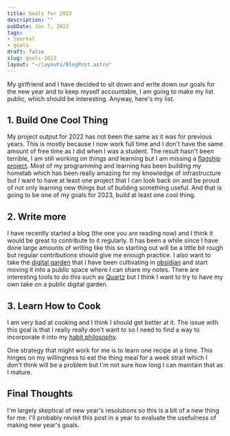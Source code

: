 ```yaml
---
title: Goals for 2023
description: ""
pubDate: Jan 7, 2023
tags:
- journal
- goals
draft: false
slug: goals-2023
layout: "~/layouts/BlogPost.astro"
---
```


My girlfriend and I have decided to sit down and write down our goals for the
new year and to keep myself accountable, I am going to make my list public,
which should be interesting. Anyway, here's my list.

## 1. Build One Cool Thing

My project output for 2022 has not been the same as it was for previous years.
This is mostly because I now work full time and I don't have the same amount of
free time as I did when I was a student. The result hasn't been terrible, I am
still working on things and learning but I am missing a [flagship project](./flagship-projects).
Most of my programming and learning has been building my homelab which has been
really amazing for my knowledge of infrastructure but I want to have at least
one project that I can look back on and be proud of not only learning new things
but of building something useful.  And that is going to be one of my goals for
2023, build at least one cool thing.

## 2. Write more

I have recently started a blog (the one you are reading now) and I think it
would be great to contribute to it regularly. It has been a while since I have
done large amounts of writing like this so starting out will be a little bit
rough but regular contributions should give me enough practice. I also want to
take the [digital garden](https://maggieappleton.com/garden-history) that I have
been cultivating in [obsidian](https://obsidian.md/) and start moving it into a
public space where I can share my notes. There are interesting tools to do this
such as [Quartz](https://quartz.jzhao.xyz/) but I think I want to try to have my
own take on a public digital garden.

## 3. Learn How to Cook

I am very bad at cooking and I think I should get better at it. The issue with
this goal is that I really really don't want to so I need to find a way to
incorporate it into my [habit philosophy](./Building-Habits).

One strategy that might work for me is to learn one recipe at a time. This
hinges on my willingness to eat the thing meal for a week strait which I don't
think will be a problem but I'm not sure how long I can maintain that as I
mature.

## Final Thoughts

I'm largely skeptical of new year's resolutions so this is a bit of a new thing
for me. I'll probably revisit this post in a year to evaluate the usefulness of
making new year's goals.
